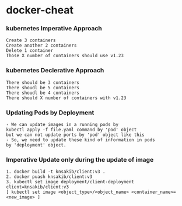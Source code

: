 # docker-cheat

### kubernetes Imperative Approach 
```
Create 3 containers 
Create another 2 containers 
Delete 1 container
Those X number of containers should use v1.23
```
### kubernetes Declerative Approach 
```
There should be 3 containers
There shoudl be 5 containers
There shoudl be 4 containers
There should X number of containers with v1.23
```
### Updating Pods by Deployment
```
- We can update images in a running pods by 
kubectl apply -f file.yaml command by 'pod' object
but we can not update ports by 'pod' object like this
- So, we need to update these kind of information in pods
by 'deployment' object. 
```
### Imperative Update only during the update of image
```
1. docker build -t knsakib/client:v3 .
2. docker puash knsakib/client:v3
3. kubectl set image deployment/client-deployment client=knsakib/client:v3
[ kubectl set image <object_type>/<object_name> <container_name>=<new_image> ]
```